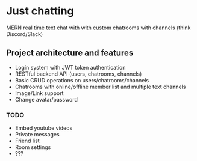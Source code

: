 # Just chatting

MERN real time text chat with with custom chatrooms with channels (think Discord/Slack)

## Project architecture and features

* Login system with JWT token authentication
* RESTful backend API (users, chatrooms, channels)
* Basic CRUD operations on users/chatrooms/channels
* Chatrooms with online/offline member list and multiple text channels
* Image/Link support
* Change avatar/password

### TODO

* Embed youtube videos
* Private messages
* Friend list
* Room settings
* ???